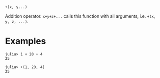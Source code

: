 ```
+(x, y...)
```

Addition operator. `x+y+z+...` calls this function with all arguments, i.e. `+(x, y, z, ...)`.

# Examples

```jldoctest
julia> 1 + 20 + 4
25

julia> +(1, 20, 4)
25
```
